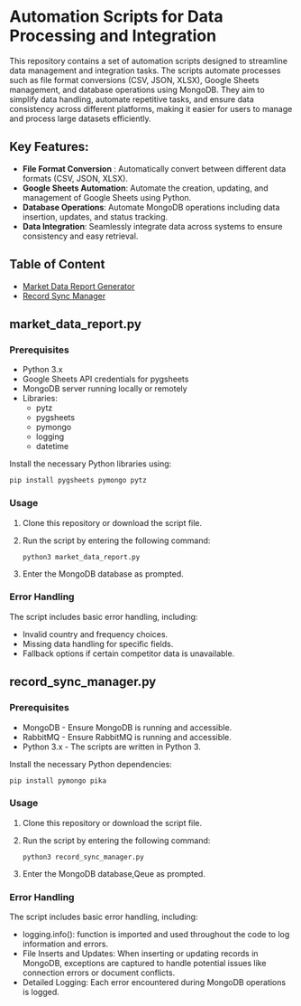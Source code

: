 
# Automation Scripts for Data Processing and Integration

This repository contains a set of automation scripts designed to streamline data management and integration tasks. The scripts automate processes such as file format conversions (CSV, JSON, XLSX), Google Sheets management, and database operations using MongoDB. They aim to simplify data handling, automate repetitive tasks, and ensure data consistency across different platforms, making it easier for users to manage and process large datasets efficiently.

## Key Features:
* **File Format Conversion** : Automatically convert between different data formats (CSV, JSON, XLSX).
* **Google Sheets Automation**: Automate the creation, updating, and management of Google Sheets using Python.
* **Database Operations**: Automate MongoDB operations including data insertion, updates, and status tracking.
* **Data Integration**: Seamlessly integrate data across systems to ensure consistency and easy retrieval.

## Table of Content
* [Market Data Report Generator](#market_data_reportpy)
* [Record Sync Manager](#record_sync_managerpy)

## market_data_report.py

### Prerequisites
* Python 3.x
* Google Sheets API credentials for pygsheets
* MongoDB server running locally or remotely
* Libraries:
   * pytz
   * pygsheets
   * pymongo
   * logging
   * datetime

Install the necessary Python libraries using:

~~~ 
pip install pygsheets pymongo pytz 
~~~

### Usage

1. Clone this repository or download the script file.
2. Run the script by entering the following command:

    ~~~
    python3 market_data_report.py
    ~~~
3. Enter the MongoDB database as prompted.

### Error Handling
The script includes basic error handling, including:
* Invalid country and frequency choices.
* Missing data handling for specific fields.
* Fallback options if certain competitor data is unavailable.

## record_sync_manager.py
### Prerequisites
* MongoDB - Ensure MongoDB is running and accessible.
* RabbitMQ - Ensure RabbitMQ is running and accessible.
* Python 3.x - The scripts are written in Python 3.

Install the necessary Python dependencies:
```
pip install pymongo pika
```
### Usage

1. Clone this repository or download the script file.
2. Run the script by entering the following command:

    ~~~
    python3 record_sync_manager.py
    ~~~
3. Enter the MongoDB database,Qeue as prompted.

### Error Handling
The script includes basic error handling, including:
* logging.info(): function is imported and used throughout the code to log information and errors.
* File Inserts and Updates: When inserting or updating records in MongoDB, exceptions are captured to handle potential issues like connection errors or document conflicts.
* Detailed Logging: Each error encountered during MongoDB operations is logged.